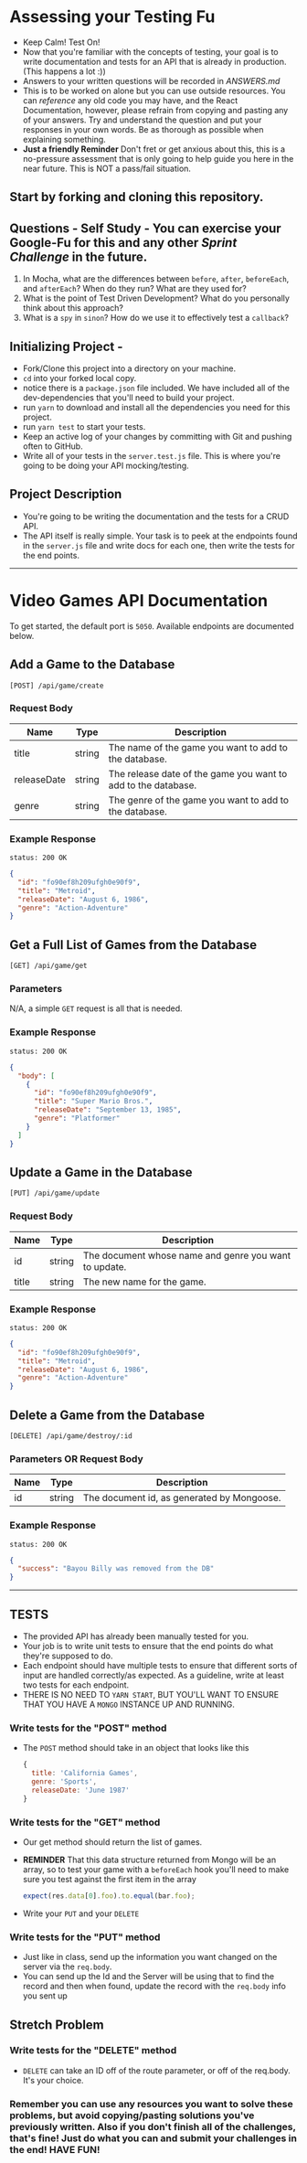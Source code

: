 # Assessing your Testing Fu

* Keep Calm! Test On!
* Now that you're familiar with the concepts of testing, your goal is to write documentation and tests for an API that is already in production. (This happens a lot :))
* Answers to your written questions will be recorded in _ANSWERS.md_
* This is to be worked on alone but you can use outside resources. You can _reference_ any old code you may have, and the React Documentation, however, please refrain from copying and pasting any of your answers. Try and understand the question and put your responses in your own words. Be as thorough as possible when explaining something.
* **Just a friendly Reminder** Don't fret or get anxious about this, this is a no-pressure assessment that is only going to help guide you here in the near future. This is NOT a pass/fail situation.

## Start by forking and cloning this repository.

## Questions - Self Study - You can exercise your Google-Fu for this and any other _Sprint Challenge_ in the future.

1. In Mocha, what are the differences between `before`, `after`, `beforeEach`, and `afterEach`? When do they run? What are they used for?
2. What is the point of Test Driven Development? What do you personally think about this approach?
3. What is a `spy` in `sinon`? How do we use it to effectively test a `callback`?

## Initializing Project -

* Fork/Clone this project into a directory on your machine.
* `cd` into your forked local copy.
* notice there is a `package.json` file included. We have included all of the dev-dependencies that you'll need to build your project.
* run `yarn` to download and install all the dependencies you need for this project.
* run `yarn test` to start your tests.
* Keep an active log of your changes by committing with Git and pushing often to GitHub.
* Write all of your tests in the `server.test.js` file. This is where you're going to be doing your API mocking/testing.

## Project Description

* You're going to be writing the documentation and the tests for a CRUD API.
* The API itself is really simple. Your task is to peek at the endpoints found in the `server.js` file and write docs for each one, then write the tests for the end points.

----

# Video Games API Documentation

To get started, the default port is `5050`. Available endpoints are documented below.

## Add a Game to the Database
`[POST] /api/game/create`

### Request Body
|Name|Type|Description|
|----|----|-----------|
|title|string|The name of the game you want to add to the database.|
|releaseDate|string|The release date of the game you want to add to the database.|
|genre|string|The genre of the game you want to add to the database.|

### Example Response
`status: 200 OK`
```json
{
  "id": "fo90ef8h209ufgh0e90f9",
  "title": "Metroid",
  "releaseDate": "August 6, 1986",
  "genre": "Action-Adventure"
}
```

## Get a Full List of Games from the Database
`[GET] /api/game/get`

### Parameters
N/A, a simple `GET` request is all that is needed.

### Example Response
`status: 200 OK`
```json
{
  "body": [
    {
      "id": "fo90ef8h209ufgh0e90f9",
      "title": "Super Mario Bros.",
      "releaseDate": "September 13, 1985",
      "genre": "Platformer"
    }
  ]
}
```

## Update a Game in the Database
`[PUT] /api/game/update`

### Request Body
|Name|Type|Description|
|----|----|-----------|
|id|string|The document whose name and genre you want to update.
|title|string|The new name for the game.|

### Example Response
`status: 200 OK`
```json
{
  "id": "fo90ef8h209ufgh0e90f9",
  "title": "Metroid",
  "releaseDate": "August 6, 1986",
  "genre": "Action-Adventure"
}
```

## Delete a Game from the Database
`[DELETE] /api/game/destroy/:id`

### Parameters OR Request Body
|Name|Type|Description|
|----|----|-----------|
|id|string|The document id, as generated by Mongoose.|

### Example Response
`status: 200 OK`
```json
{
  "success": "Bayou Billy was removed from the DB"
}
```

----

## TESTS

* The provided API has already been manually tested for you.
* Your job is to write unit tests to ensure that the end points do what they're supposed to do.
* Each endpoint should have multiple tests to ensure that different sorts of input are handled correctly/as expected. As a guideline, write at least two tests for each endpoint.
* THERE IS NO NEED TO `YARN START`, BUT YOU'LL WANT TO ENSURE THAT YOU HAVE A `MONGO` INSTANCE UP AND RUNNING.

### Write tests for the "POST" method

* The `POST` method should take in an object that looks like this

  ```js
  {
    title: 'California Games',
    genre: 'Sports',
    releaseDate: 'June 1987'
  }
  ```

### Write tests for the "GET" method

* Our get method should return the list of games.
* **REMINDER** That this data structure returned from Mongo will be an array, so to test your game with a `beforeEach` hook you'll need to make sure you test against the first item in the array

  ```js
  expect(res.data[0].foo).to.equal(bar.foo);
  ```

* Write your `PUT` and your `DELETE`

### Write tests for the "PUT" method

* Just like in class, send up the information you want changed on the server via the `req.body`.
* You can send up the Id and the Server will be using that to find the record and then when found, update the record with the `req.body` info you sent up

## Stretch Problem

### Write tests for the "DELETE" method

* `DELETE` can take an ID off of the route parameter, or off of the req.body. It's your choice.

### Remember you can use any resources you want to solve these problems, but avoid copying/pasting solutions you've previously written. Also if you don't finish all of the challenges, that's fine! Just do what you can and submit your challenges in the end! HAVE FUN!
